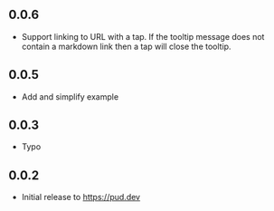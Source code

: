 ## 0.0.6

* Support linking to URL with a tap. If the tooltip message does not
  contain a markdown link then a tap will close the tooltip.

## 0.0.5

* Add and simplify example

## 0.0.3

* Typo

## 0.0.2

* Initial release to https://pud.dev
